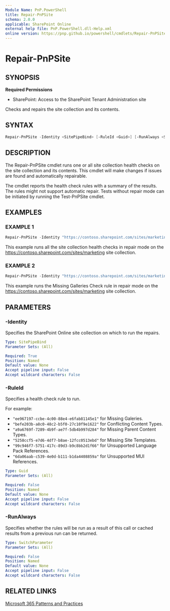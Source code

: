 ```yaml
---
Module Name: PnP.PowerShell
title: Repair-PnPSite
schema: 2.0.0
applicable: SharePoint Online
external help file: PnP.PowerShell.dll-Help.xml
online version: https://pnp.github.io/powershell/cmdlets/Repair-PnPSite.html
---
```

 
# Repair-PnPSite

## SYNOPSIS

**Required Permissions**

* SharePoint: Access to the SharePoint Tenant Administration site

Checks and repairs the site collection and its contents.

## SYNTAX

```powershell
Repair-PnPSite -Identity <SitePipeBind> [-RuleId <Guid>] [-RunAlways <SwitchParameter>]
```

## DESCRIPTION
The Repair-PnPSite cmdlet runs one or all site collection health checks on the site collection and its contents. This cmdlet will make changes if issues are found and automatically repairable.

The cmdlet reports the health check rules with a summary of the results. The rules might not support automatic repair. Tests without repair mode can be initiated by running the Test-PnPSite cmdlet.


## EXAMPLES

### EXAMPLE 1
```powershell
Repair-PnPSite -Identity "https://contoso.sharepoint.com/sites/marketing"
```

This example runs all the site collection health checks in repair mode on the https://contoso.sharepoint.com/sites/marketing site collection.

### EXAMPLE 2
```powershell
Repair-PnPSite -Identity "https://contoso.sharepoint.com/sites/marketing" -RuleID "ee967197-ccbe-4c00-88e4-e6fab81145e1"
```

This example runs the Missing Galleries Check rule in repair mode on the https://contoso.sharepoint.com/sites/marketing site collection.

## PARAMETERS

### -Identity
Specifies the SharePoint Online site collection on which to run the repairs.

```yaml
Type: SitePipeBind
Parameter Sets: (All)

Required: True
Position: Named
Default value: None
Accept pipeline input: False
Accept wildcard characters: False
```

### -RuleId
Specifies a health check rule to run.

For example:

* `"ee967197-ccbe-4c00-88e4-e6fab81145e1"` for Missing Galeries.
* `"befe203b-a8c0-48c2-b5f0-27c10f9e1622"` for Conflicting Content Types.
* `"a9a6769f-7289-4b9f-ae7f-5db4b997d284"` for Missing Parent Content Types.
* `"5258ccf5-e7d6-4df7-b8ae-12fcc0513ebd"` for Missing Site Templates.
* `"99c946f7-5751-417c-89d3-b9c8bb2d1f66"` for Unsupported Language Pack References.
* `"6da06aab-c539-4e0d-b111-b1da4408859a"` for Unsupported MUI References.

```yaml
Type: Guid
Parameter Sets: (All)

Required: False
Position: Named
Default value: None
Accept pipeline input: False
Accept wildcard characters: False
```

### -RunAlways
Specifies whether the rules will be run as a result of this call or cached results from a previous run can be returned.

```yaml
Type: SwitchParameter
Parameter Sets: (All)

Required: False
Position: Named
Default value: None
Accept pipeline input: False
Accept wildcard characters: False
```

## RELATED LINKS

[Microsoft 365 Patterns and Practices](https://aka.ms/m365pnp)

